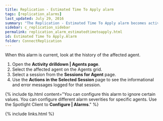 ```yaml
---
title: Replication - Estimated Time To Apply alarm
tags: [replication_alarms]
last_updated: July 29, 2016
summary: "The Replication - Estimated Time To Apply alarm becomes active when the amount of time required to deliver commands to the subscriber exceeds a thresholds."
sidebar: c_replication_sidebar
permalink: replication_alarm_estimatedtimetoapply.html
id: Estimated Time To Apply.Alarm
folder: ConnectReplication
---
```



When this alarm is current, look at the history of the affected agent.

1. Open the **Activity drilldown \| Agents page**.
2. Select the affected agent on the Agents grid.
3. Select a session from the **Sessions for Agent** page.
4. Use the **Actions in the Selected Session** page to see the informational and error messages logged for that session.


{% include tip.html content="You can configure this alarm to ignore certain values. You can configure different alarm severities for specific agents. Use the Spotlight Client to **Configure \| Alarms**." %}


{% include links.html %}
